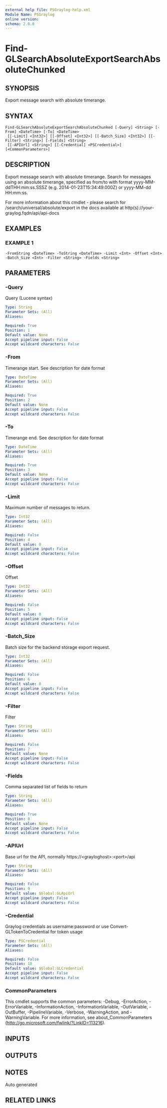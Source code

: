 ```yaml
---
external help file: PSGraylog-help.xml
Module Name: PSGraylog
online version:
schema: 2.0.0
---
```


# Find-GLSearchAbsoluteExportSearchAbsoluteChunked

## SYNOPSIS
Export message search with absolute timerange.

## SYNTAX

```
Find-GLSearchAbsoluteExportSearchAbsoluteChunked [-Query] <String> [-From] <DateTime> [-To] <DateTime>
 [[-Limit] <Int32>] [[-Offset] <Int32>] [[-Batch_Size] <Int32>] [[-Filter] <String>] [-Fields] <String>
 [[-APIUrl] <String>] [[-Credential] <PSCredential>] [<CommonParameters>]
```

## DESCRIPTION
Export message search with absolute timerange.
Search for messages using an absolute timerange, specified as from/to with format yyyy-MM-ddTHH:mm:ss.SSSZ (e.g.
2014-01-23T15:34:49.000Z) or yyyy-MM-dd HH:mm:ss.

For more information about this cmdlet - please search for /search/universal/absolute/export in the docs available at http(s)://your-graylog.fqdn/api/api-docs

## EXAMPLES

### EXAMPLE 1
```
-FromString <DateTime> -ToString <DateTime> -Limit <Int> -Offset <Int> -Batch_Size <Int> -Filter <String> -Fields <String>
```

## PARAMETERS

### -Query
Query (Lucene syntax)

```yaml
Type: String
Parameter Sets: (All)
Aliases:

Required: True
Position: 1
Default value: None
Accept pipeline input: False
Accept wildcard characters: False
```

### -From
Timerange start.
See description for date format

```yaml
Type: DateTime
Parameter Sets: (All)
Aliases:

Required: True
Position: 2
Default value: None
Accept pipeline input: False
Accept wildcard characters: False
```

### -To
Timerange end.
See description for date format

```yaml
Type: DateTime
Parameter Sets: (All)
Aliases:

Required: True
Position: 3
Default value: None
Accept pipeline input: False
Accept wildcard characters: False
```

### -Limit
Maximum number of messages to return.

```yaml
Type: Int32
Parameter Sets: (All)
Aliases:

Required: False
Position: 4
Default value: 0
Accept pipeline input: False
Accept wildcard characters: False
```

### -Offset
Offset

```yaml
Type: Int32
Parameter Sets: (All)
Aliases:

Required: False
Position: 5
Default value: 0
Accept pipeline input: False
Accept wildcard characters: False
```

### -Batch_Size
Batch size for the backend storage export request.

```yaml
Type: Int32
Parameter Sets: (All)
Aliases:

Required: False
Position: 6
Default value: 0
Accept pipeline input: False
Accept wildcard characters: False
```

### -Filter
Filter

```yaml
Type: String
Parameter Sets: (All)
Aliases:

Required: False
Position: 7
Default value: None
Accept pipeline input: False
Accept wildcard characters: False
```

### -Fields
Comma separated list of fields to return

```yaml
Type: String
Parameter Sets: (All)
Aliases:

Required: True
Position: 8
Default value: None
Accept pipeline input: False
Accept wildcard characters: False
```

### -APIUrl
Base url for the API, normally https://\<grayloghost\>:\<port\>/api

```yaml
Type: String
Parameter Sets: (All)
Aliases:

Required: False
Position: 9
Default value: $Global:GLApiUrl
Accept pipeline input: False
Accept wildcard characters: False
```

### -Credential
Graylog credentials as username:password or use Convert-GLTokenToCredential for token usage

```yaml
Type: PSCredential
Parameter Sets: (All)
Aliases:

Required: False
Position: 10
Default value: $Global:GLCredential
Accept pipeline input: False
Accept wildcard characters: False
```

### CommonParameters
This cmdlet supports the common parameters: -Debug, -ErrorAction, -ErrorVariable, -InformationAction, -InformationVariable, -OutVariable, -OutBuffer, -PipelineVariable, -Verbose, -WarningAction, and -WarningVariable. For more information, see about_CommonParameters (http://go.microsoft.com/fwlink/?LinkID=113216).

## INPUTS

## OUTPUTS

## NOTES
Auto generated

## RELATED LINKS

